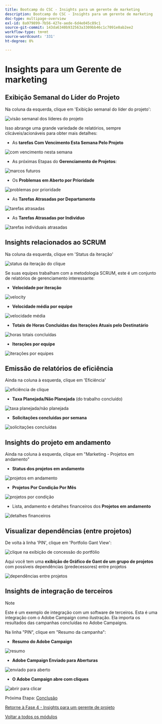 ```yaml
---
title: Bootcamp do CSC - Insights para um gerente de marketing
description: Bootcamp do CSC - Insights para um gerente de marketing
doc-type: multipage-overview
exl-id: 8a979899-7b56-427e-aede-6d4e045c89c1
source-git-commit: 143da6340b932563a3309bb46c1c7091e0ab2ee2
workflow-type: tm+mt
source-wordcount: '331'
ht-degree: 0%

---
```


# Insights para um Gerente de marketing

## Exibição Semanal do Líder do Projeto

Na coluna da esquerda, clique em &#39;Exibição semanal do líder do projeto&#39;:

![visão semanal dos líderes do projeto](./images/weekly-view.png)

Isso abrange uma grande variedade de relatórios, sempre clicáveis/acionáveis para obter mais detalhes:

- As **tarefas Com Vencimento Esta Semana Pelo Projeto**

![com vencimento nesta semana](./images/tasks-due.png)

- As próximas Etapas do **Gerenciamento de Projetos**:

![marcos futuros](./images/upcoming-milestones.png)

- Os **Problemas em Aberto por Prioridade**

![problemas por prioridade](./images/open-issues.png)

- As **Tarefas Atrasadas por Departamento**

![tarefas atrasadas](./images/late-tasks.png)

- As **Tarefas Atrasadas por Indivíduo**

![tarefas individuais atrasadas](./images/individual-late-tasks.png)

## Insights relacionados ao SCRUM

Na coluna da esquerda, clique em &#39;Status da iteração&#39;

![status da iteração do clique](./images/iteration-status.png)

Se suas equipes trabalham com a metodologia SCRUM, este é um conjunto de relatórios de gerenciamento interessante:

- **Velocidade por iteração**

![velocity](./images/velocity.png)

- **Velocidade média por equipe**

![velocidade média](./images/average-velocity.png)

- **Totais de Horas Concluídas das Iterações Atuais pelo Destinatário**

![horas totais concluídas](./images/iteration-status.png)

- **Iterações por equipe**

![iterações por equipes](./images/iterations-by-team.png)

## Emissão de relatórios de eficiência

Ainda na coluna à esquerda, clique em &#39;Eficiência&#39;

![eficiência de clique](./images/efficiency.png)

- **Taxa Planejada/Não Planejada** (do trabalho concluído)

![taxa planejada/não planejada](./images/planned-unplanned.png)

- **Solicitações concluídas por semana**

![solicitações concluídas](./images/completed-requests.png)

## Insights do projeto em andamento

Ainda na coluna à esquerda, clique em &quot;Marketing - Projetos em andamento&quot;

- **Status dos projetos em andamento**

![projetos em andamento](./images/inflight-projects.png)

- **Projetos Por Condição Por Mês**

![projetos por condição](./images/project-by-condition.png)

- Lista, andamento e detalhes financeiros dos **Projetos em andamento**

![detalhes financeiros](./images/inflights-projects.png)

## Visualizar dependências (entre projetos)

De volta à linha &#39;PIN&#39;, clique em &#39;Portfolio Gant View&#39;:

![clique na exibição de concessão do portfólio](./images/gant-view.png)

Aqui você tem uma **exibição de Gráfico de Gant de um grupo de projetos** com possíveis dependências (predecessores) entre projetos

![dependências entre projetos](./images/gant-chart.png)

## Insights de integração de terceiros

>[!NOTE]
>
> Este é um exemplo de integração com um software de terceiros. Esta é uma integração com o Adobe Campaign como ilustração. Ela importa os resultados das campanhas concluídas no Adobe Campaigns.

Na linha &quot;PIN&quot;, clique em &quot;Resumo da campanha&quot;:

- **Resumo do Adobe Campaign**

![resumo](./images/campaign-summary.png)

- **Adobe Campaign Enviado para Aberturas**

![enviado para aberto](./images/sent-to-open.png)

- **O Adobe Campaign abre com cliques**

![abrir para clicar](./images/open-to-click.png)

Próxima Etapa: [Conclusão](../../conclusion.md)

[Retorne à Fase 4 - Insights para um gerente de projeto](./project-manager.md)

[Voltar a todos os módulos](../../overview.md)
